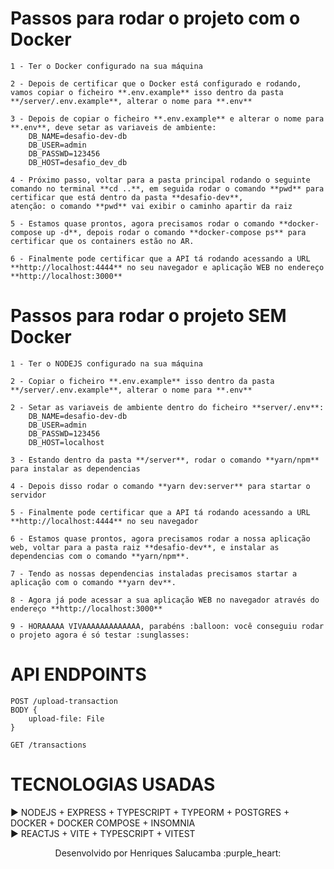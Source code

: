 # Passos para rodar o projeto com o Docker

```
1 - Ter o Docker configurado na sua máquina

2 - Depois de certificar que o Docker está configurado e rodando, vamos copiar o ficheiro **.env.example** isso dentro da pasta **/server/.env.example**, alterar o nome para **.env**

3 - Depois de copiar o ficheiro **.env.example** e alterar o nome para **.env**, deve setar as variaveis de ambiente: 
    DB_NAME=desafio-dev-db
    DB_USER=admin
    DB_PASSWD=123456
    DB_HOST=desafio_dev_db

4 - Próximo passo, voltar para a pasta principal rodando o seguinte comando no terminal **cd ..**, em seguida rodar o comando **pwd** para certificar que está dentro da pasta **desafio-dev**,
atenção: o comando **pwd** vai exibir o caminho apartir da raiz

5 - Estamos quase prontos, agora precisamos rodar o comando **docker-compose up -d**, depois rodar o comando **docker-compose ps** para certificar que os containers estão no AR.

6 - Finalmente pode certificar que a API tá rodando acessando a URL **http://localhost:4444** no seu navegador e aplicação WEB no endereço **http://localhost:3000**
```

# Passos para rodar o projeto SEM Docker

```
1 - Ter o NODEJS configurado na sua máquina

2 - Copiar o ficheiro **.env.example** isso dentro da pasta **/server/.env.example**, alterar o nome para **.env**

2 - Setar as variaveis de ambiente dentro do ficheiro **server/.env**: 
    DB_NAME=desafio-dev-db
    DB_USER=admin
    DB_PASSWD=123456
    DB_HOST=localhost

3 - Estando dentro da pasta **/server**, rodar o comando **yarn/npm** para instalar as dependencias

4 - Depois disso rodar o comando **yarn dev:server** para startar o servidor

5 - Finalmente pode certificar que a API tá rodando acessando a URL **http://localhost:4444** no seu navegador

6 - Estamos quase prontos, agora precisamos rodar a nossa aplicação web, voltar para a pasta raiz **desafio-dev**, e instalar as dependencias com o comando **yarn/npm**.

7 - Tendo as nossas dependencias instaladas precisamos startar a aplicação com o comando **yarn dev**.

8 - Agora já pode acessar a sua aplicação WEB no navegador através do endereço **http://localhost:3000**

9 - HORAAAAA VIVAAAAAAAAAAAAA, parabéns :balloon: você conseguiu rodar o projeto agora é só testar :sunglasses:
```


# API ENDPOINTS

```
POST /upload-transaction
BODY {
    upload-file: File
}
```
```
GET /transactions
```

# TECNOLOGIAS USADAS

:arrow_forward: NODEJS + EXPRESS + TYPESCRIPT + TYPEORM + POSTGRES + DOCKER + DOCKER COMPOSE + INSOMNIA
<br>
:arrow_forward: REACTJS + VITE + TYPESCRIPT + VITEST

<center>Desenvolvido por Henriques Salucamba :purple_heart:</center>
